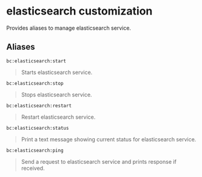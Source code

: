 # elasticsearch customization

Provides aliases to manage elasticsearch service.

## Aliases

`bc:elasticsearch:start`

> Starts elasticsearch service.

`bc:elasticsearch:stop`

> Stops elasticsearch service.

`bc:elasticsearch:restart`

> Restart elasticsearch service.

`bc:elasticsearch:status`

> Print a text message showing current status for elasticsearch service.

`bc:elasticsearch:ping`

> Send a request to elasticsearch service and prints response if received.
